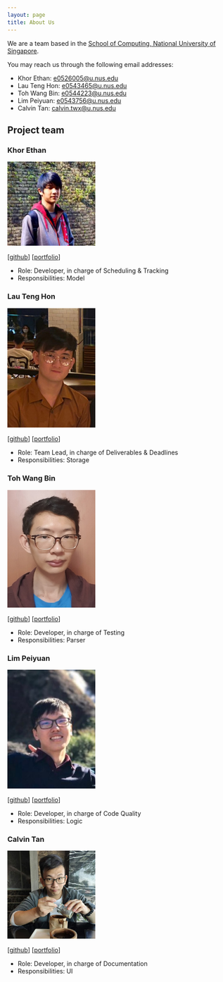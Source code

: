 ```yaml
---
layout: page
title: About Us
---
```


We are a team based in the [School of Computing, National University of Singapore](http://www.comp.nus.edu.sg). <br>

You may reach us through the following email addresses:
* Khor Ethan: e0526005@u.nus.edu
* Lau Teng Hon: e0543465@u.nus.edu
* Toh Wang Bin: e0544223@u.nus.edu
* Lim Peiyuan: e0543756@u.nus.edu
* Calvin Tan: calvin.twx@u.nus.edu


## Project team

### Khor Ethan

<img src="images/squeakysquak.png" width="200px">

[[github](https://github.com/squeakysquak)]
[[portfolio](team/squeakysquak.md)]

* Role: Developer, in charge of Scheduling & Tracking
* Responsibilities: Model 

### Lau Teng Hon

<img src="images/th-429b.png" width="200px">

[[github](https://github.com/Th-429B)]
[[portfolio](team/th-429b.md)]

* Role: Team Lead, in charge of Deliverables & Deadlines
* Responsibilities: Storage

### Toh Wang Bin

<img src="images/trash-bin99.png" width="200px">

[[github](https://github.com/trash-bin99)]
[[portfolio](team/trash-bin99.md)]

* Role: Developer, in charge of Testing
* Responsibilities: Parser

### Lim Peiyuan

<img src="images/py0000.png" width="200px">

[[github](https://github.com/Py0000)]
[[portfolio](team/py0000.md)]

* Role: Developer, in charge of Code Quality
* Responsibilities: Logic

### Calvin Tan

<img src="images/cyn7hius.png" width="200px">

[[github](https://github.com/Cyn7hius)]
[[portfolio](team/cyn7hius.md)]

* Role: Developer, in charge of Documentation
* Responsibilities: UI
